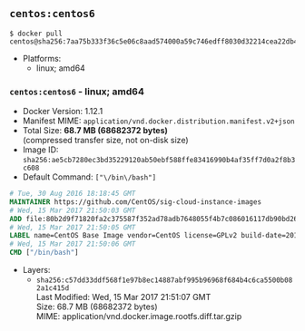 ## `centos:centos6`

```console
$ docker pull centos@sha256:7aa75b333f36c5e06c8aad574000a59c746edff8030d32214cea22db4540699e
```

-	Platforms:
	-	linux; amd64

### `centos:centos6` - linux; amd64

-	Docker Version: 1.12.1
-	Manifest MIME: `application/vnd.docker.distribution.manifest.v2+json`
-	Total Size: **68.7 MB (68682372 bytes)**  
	(compressed transfer size, not on-disk size)
-	Image ID: `sha256:ae5cb7280ec3bd35229120ab50ebf588ffe83416990b4af35ff7d0a2f8b3c608`
-	Default Command: `["\/bin\/bash"]`

```dockerfile
# Tue, 30 Aug 2016 18:18:45 GMT
MAINTAINER https://github.com/CentOS/sig-cloud-instance-images
# Wed, 15 Mar 2017 21:50:03 GMT
ADD file:80b2d9f71820fa2c375587f352ad78adb7648055f4b7c086016117db90bd26ee in / 
# Wed, 15 Mar 2017 21:50:05 GMT
LABEL name=CentOS Base Image vendor=CentOS license=GPLv2 build-date=20170315
# Wed, 15 Mar 2017 21:50:06 GMT
CMD ["/bin/bash"]
```

-	Layers:
	-	`sha256:c57dd33ddf568f1e97b8ec14887abf995b96968f684b4c6ca5500b082a1c415d`  
		Last Modified: Wed, 15 Mar 2017 21:51:07 GMT  
		Size: 68.7 MB (68682372 bytes)  
		MIME: application/vnd.docker.image.rootfs.diff.tar.gzip
